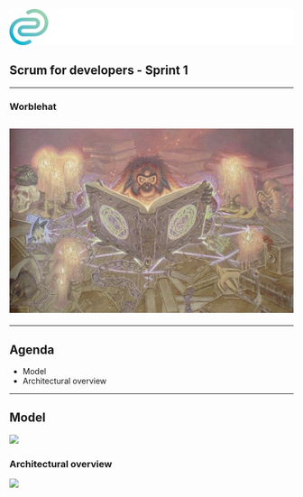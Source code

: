 <!-- .slide: data-background="img/background_title.jpg" data-state="intro" class="center" -->
![](img/cc_logo.png) <!-- .element: class="cc_logo" -->
## Scrum for developers - Sprint 1 <!-- .element: class="heading" -->
----
### Worblehat <!-- .element: class="heading" -->
![](img/Worblehat.jpg)
---
<!-- .slide: style="font-size: 0.7em" -->
---

## Agenda <!-- .slide: class="center" style="text-align: center"-->
* Model
* Architectural overview

---

## Model <!-- .slide: class="center" style="text-align: center"-->
![](img/worblehat-model.png)

### Architectural overview
![](img/worblehat-architecture.png)
